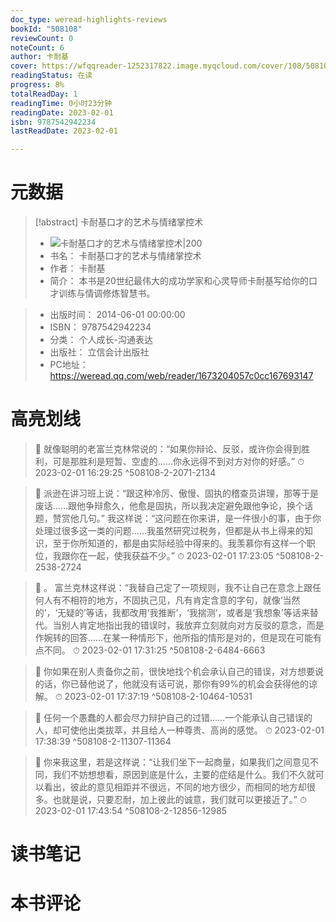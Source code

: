 ```yaml
---
doc_type: weread-highlights-reviews
bookId: "508108"
reviewCount: 0
noteCount: 6
author: 卡耐基
cover: https://wfqqreader-1252317822.image.myqcloud.com/cover/108/508108/t7_508108.jpg
readingStatus: 在读
progress: 8%
totalReadDay: 1
readingTime: 0小时23分钟
readingDate: 2023-02-01
isbn: 9787542942234
lastReadDate: 2023-02-01

---
```

# 元数据
> [!abstract] 卡耐基口才的艺术与情绪掌控术
> - ![ 卡耐基口才的艺术与情绪掌控术|200](https://wfqqreader-1252317822.image.myqcloud.com/cover/108/508108/t7_508108.jpg)
> - 书名： 卡耐基口才的艺术与情绪掌控术
> - 作者： 卡耐基
> - 简介： 本书是20世纪最伟大的成功学家和心灵导师卡耐基写给你的口才训练与情调修炼智慧书。

> - 出版时间： 2014-06-01 00:00:00
> - ISBN： 9787542942234
> - 分类： 个人成长-沟通表达
> - 出版社： 立信会计出版社
> - PC地址：https://weread.qq.com/web/reader/1673204057c0cc167693147

# 高亮划线



> 📌 就像聪明的老富兰克林常说的：“如果你辩论、反驳，或许你会得到胜利，可是那胜利是短暂、空虚的……你永远得不到对方对你的好感。” 
> ⏱ 2023-02-01 16:29:25 ^508108-2-2071-2134

> 📌 派逊在讲习班上说：“跟这种冷厉、傲慢、固执的稽查员讲理，那等于是废话……跟他争辩愈久，他愈是固执，所以我决定避免跟他争论，换个话题，赞赏他几句。” 
       我这样说：“这问题在你来讲，是一件很小的事，由于你处理过很多这一类的问题……我虽然研究过税务，但都是从书上得来的知识，至于你所知道的，都是由实际经验中得来的。我羡慕你有这样一个职位，我跟你在一起，使我获益不少。” 
> ⏱ 2023-02-01 17:23:05 ^508108-2-2538-2724

> 📌 。 
       富兰克林这样说：“我替自己定了一项规则，我不让自己在意念上跟任何人有不相符的地方，不固执己见，凡有肯定含意的字句，就像‘当然的’，‘无疑的’等话，我都改用‘我推断’，‘我揣测’，或者是‘我想象’等话来替代。当别人肯定地指出我的错误时，我放弃立刻就向对方反驳的意念，而是作婉转的回答……在某一种情形下，他所指的情形是对的，但是现在可能有点不同。 
> ⏱ 2023-02-01 17:31:25 ^508108-2-6484-6663

> 📌 你如果在别人责备你之前，很快地找个机会承认自己的错误，对方想要说的话，你已替他说了，他就没有话可说，那你有99%的机会会获得他的谅解。 
> ⏱ 2023-02-01 17:37:19 ^508108-2-10464-10531

> 📌 任何一个愚蠢的人都会尽力辩护自己的过错……一个能承认自己错误的人，却可使他出类拔萃，并且给人一种尊贵、高尚的感觉。 
> ⏱ 2023-02-01 17:38:39 ^508108-2-11307-11364

> 📌 你来我这里，若是这样说：“让我们坐下一起商量，如果我们之间意见不同，我们不妨想想看，原因到底是什么，主要的症结是什么。我们不久就可以看出，彼此的意见相距并不很远，不同的地方很少，而相同的地方却很多。也就是说，只要忍耐，加上彼此的诚意，我们就可以更接近了。” 
> ⏱ 2023-02-01 17:43:54 ^508108-2-12856-12985

# 读书笔记

# 本书评论

